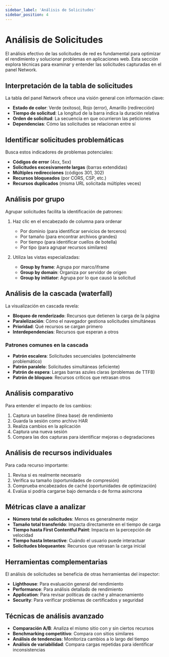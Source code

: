 ```yaml
---
sidebar_label: 'Análisis de Solicitudes'
sidebar_position: 4
---
```


# Análisis de Solicitudes

El análisis efectivo de las solicitudes de red es fundamental para optimizar el rendimiento y solucionar problemas en aplicaciones web. Esta sección explora técnicas para examinar y entender las solicitudes capturadas en el panel Network.

## Interpretación de la tabla de solicitudes

La tabla del panel Network ofrece una visión general con información clave:

- **Estado de color**: Verde (exitoso), Rojo (error), Amarillo (redirección)
- **Tiempo de solicitud**: La longitud de la barra indica la duración relativa
- **Orden de solicitud**: La secuencia en que ocurrieron las peticiones
- **Dependencias**: Cómo las solicitudes se relacionan entre sí

## Identificar solicitudes problemáticas

Busca estos indicadores de problemas potenciales:

- **Códigos de error** (4xx, 5xx)
- **Solicitudes excesivamente largas** (barras extendidas)
- **Múltiples redirecciones** (códigos 301, 302)
- **Recursos bloqueados** (por CORS, CSP, etc.)
- **Recursos duplicados** (misma URL solicitada múltiples veces)

## Análisis por grupo

Agrupar solicitudes facilita la identificación de patrones:

1. Haz clic en el encabezado de columna para ordenar
   - Por dominio (para identificar servicios de terceros)
   - Por tamaño (para encontrar archivos grandes)
   - Por tiempo (para identificar cuellos de botella)
   - Por tipo (para agrupar recursos similares)

2. Utiliza las vistas especializadas:
   - **Group by frame**: Agrupa por marco/iframe
   - **Group by domain**: Organiza por servidor de origen
   - **Group by initiator**: Agrupa por lo que causó la solicitud

## Análisis de la cascada (waterfall)

La visualización en cascada revela:

- **Bloqueo de renderizado**: Recursos que detienen la carga de la página
- **Paralelización**: Cómo el navegador gestiona solicitudes simultáneas
- **Prioridad**: Qué recursos se cargan primero
- **Interdependencias**: Recursos que esperan a otros

### Patrones comunes en la cascada

- **Patrón escalera**: Solicitudes secuenciales (potencialmente problemático)
- **Patrón paralelo**: Solicitudes simultáneas (eficiente)
- **Patrón de espera**: Largas barras azules claras (problemas de TTFB)
- **Patrón de bloqueo**: Recursos críticos que retrasan otros

## Análisis comparativo

Para entender el impacto de los cambios:

1. Captura un baseline (línea base) de rendimiento
2. Guarda la sesión como archivo HAR
3. Realiza cambios en la aplicación
4. Captura una nueva sesión
5. Compara las dos capturas para identificar mejoras o degradaciones

## Análisis de recursos individuales

Para cada recurso importante:

1. Revisa si es realmente necesario
2. Verifica su tamaño (oportunidades de compresión)
3. Comprueba encabezados de caché (oportunidades de optimización)
4. Evalúa si podría cargarse bajo demanda o de forma asíncrona

## Métricas clave a analizar

- **Número total de solicitudes**: Menos es generalmente mejor
- **Tamaño total transferido**: Impacta directamente en el tiempo de carga
- **Tiempo hasta First Contentful Paint**: Impacta en la percepción de velocidad
- **Tiempo hasta Interactive**: Cuándo el usuario puede interactuar
- **Solicitudes bloqueantes**: Recursos que retrasan la carga inicial

## Herramientas complementarias

El análisis de solicitudes se beneficia de otras herramientas del inspector:

- **Lighthouse**: Para evaluación general del rendimiento
- **Performance**: Para análisis detallado de rendimiento
- **Application**: Para revisar políticas de caché y almacenamiento
- **Security**: Para verificar problemas de certificados y seguridad

## Técnicas de análisis avanzado

- **Comparación A/B**: Analiza el mismo sitio con y sin ciertos recursos
- **Benchmarking competitivo**: Compara con sitios similares
- **Análisis de tendencias**: Monitoriza cambios a lo largo del tiempo
- **Análisis de variabilidad**: Compara cargas repetidas para identificar inconsistencias